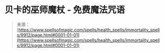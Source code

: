 <!--yml

category: 未分类

date: 2024-06-12 18:46:20

-->

# 贝卡的巫师魔杖 - 免费魔法咒语

> 来源：[https://www.spellsofmagic.com/spells/health_spells/immortality_spells/9912/page.html#0001-01-01](https://www.spellsofmagic.com/spells/health_spells/immortality_spells/9912/page.html#0001-01-01)
